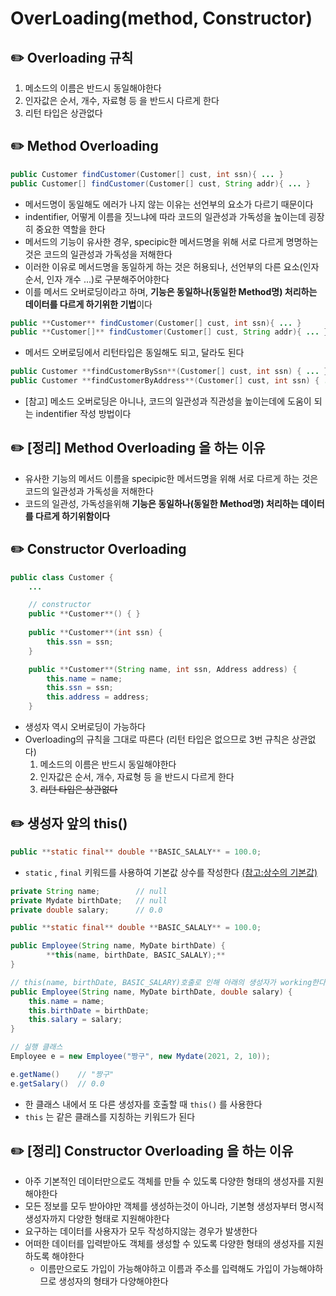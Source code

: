 # OverLoading(method, Constructor)

## ✏️  Overloading 규칙

1. 메소드의 이름은 반드시 동일해야한다
2. 인자값은 순서, 개수, 자료형 등 을 반드시 다르게 한다 
3. 리턴 타입은 상관없다

## ✏️  Method Overloading

```java
public Customer findCustomer(Customer[] cust, int ssn){	... }
public Customer[] findCustomer(Customer[] cust, String addr){ ... }
```

- 메서드명이 동일해도 에러가 나지 않는 이유는 선언부의 요소가 다르기 때문이다
- indentifier, 어떻게 이름을 짓느냐에 따라 코드의 일관성과 가독성을 높이는데 굉장히 중요한 역할을 한다
- 메서드의 기능이 유사한 경우, specipic한 메서드명을 위해 서로 다르게 명명하는 것은 코드의 일관성과 가독성을 저해한다
- 이러한 이유로 메서드명을 동일하게 하는 것은 허용되나, 선언부의 다른 요소(인자 순서, 인자 개수 ...)로 구분해주어야한다
- 이를 메서드 오버로딩이라고 하며, **기능은 동일하나(동일한 Method명) 처리하는 데이터를 다르게 하기위한 기법**이다

```java
public **Customer** findCustomer(Customer[] cust, int ssn){	... }
public **Customer[]** findCustomer(Customer[] cust, String addr){ ... }
```

- 메서드 오버로딩에서 리턴타입은 동일해도 되고, 달라도 된다

```java
public Customer **findCustomerBySsn**(Customer[] cust, int ssn) { ... } 
public Customer **findCustomerByAddress**(Customer[] cust, int ssn) { ... }
```

- [참고] 메소드 오버로딩은 아니나, 코드의 일관성과 직관성을 높이는데에 도움이 되는 indentifier 작성 방법이다

## ✏️  [정리] Method Overloading 을 하는 이유

- 유사한 기능의 메서드 이름을 specipic한 메서드명을 위해 서로 다르게 하는 것은 코드의 일관성과 가독성을 저해한다
- 코드의 일관성, 가독성을위해 **기능은 동일하나(동일한 Method명) 처리하는 데이터를 다르게 하기위함이다**

## ✏️  Constructor Overloading

```java
public class Customer {
	... 

	// constructor	
	public **Customer**() {	}
	
	public **Customer**(int ssn) {
		this.ssn = ssn;
	}

	public **Customer**(String name, int ssn, Address address) {
		this.name = name;
		this.ssn = ssn;
		this.address = address;
	}
```

- 생성자 역시 오버로딩이 가능하다
- Overloading의 규칙을 그대로 따른다 (리턴 타입은 없으므로 3번 규칙은 상관없다)
    1. 메소드의 이름은 반드시 동일해야한다
    2. 인자값은 순서, 개수, 자료형 등 을 반드시 다르게 한다 
    3. ~~리턴 타입은 상관없다~~

## ✏️  생성자 앞의 this()

```java
public **static final** double **BASIC_SALALY** = 100.0;
```

- `static` , `final` 키워드를 사용하여 기본값 상수를 작성한다 [(참고:상수의 기본값)](%5B%E1%84%8E%E1%85%A1%E1%86%B7%E1%84%80%E1%85%A9%5D%20%E1%84%89%E1%85%A1%E1%86%BC%E1%84%89%E1%85%AE%E1%84%8B%E1%85%B4%20%E1%84%89%E1%85%A2%E1%86%BC%E1%84%89%E1%85%A5%E1%86%BC%20eddad67bbadd49468addd8f774f3d3aa.md)

```java
private String name;        // null
private Mydate birthDate;   // null
private double salary;      // 0.0

public **static final** double **BASIC_SALALY** = 100.0;

public Employee(String name, MyDate birthDate) {
		**this(name, birthDate, BASIC_SALALY);**
}

// this(name, birthDate, BASIC_SALARY)호출로 인해 아래의 생성자가 working한다
public Employee(String name, MyDate birthDate, double salary) {
	this.name = name;
	this.birthDate = birthDate;
	this.salary = salary;
}
```

```java
// 실행 클래스
Employee e = new Employee("짱구", new Mydate(2021, 2, 10));

e.getName()    // "짱구"
e.getSalary()  // 0.0 
```

- 한 클래스 내에서 또 다른 생성자를 호출할 때 `this()` 를 사용한다
- `this` 는 같은 클래스를 지칭하는 키워드가 된다

## ✏️  [정리] Constructor Overloading 을 하는 이유

- 아주 기본적인 데이터만으로도 객체를 만들 수 있도록 다양한 형태의 생성자를 지원해야한다
- 모든 정보를 모두 받아야만 객체를 생성하는것이 아니라, 기본형 생성자부터 명시적 생성자까지 다양한 형태로 지원해야한다
- 요구하는 데이터를 사용자가 모두 작성하지않는 경우가 발생한다
- 어떠한 데이터를 입력받아도 객체를 생성할 수 있도록 다양한 형태의 생성자를 지원하도록 해야한다
    - 이름만으로도 가입이 가능해야하고 이름과 주소를 입력해도 가입이 가능해야하므로 생성자의 형태가 다양해야한다